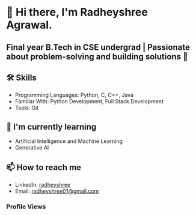 

<!--
**Radheyshree/Radheyshree** is a ✨ _special_ ✨ repository because its `README.md` (this file) appears on your GitHub profile.

Here are some ideas to get you started:

- 🔭 I’m currently working on ...
- 🌱 I’m currently learning ...
- 👯 I’m looking to collaborate on ...
- 🤔 I’m looking for help with ...
- 💬 Ask me about ...
- 📫 How to reach me: ...
- 😄 Pronouns: ...
- ⚡ Fun fact: ...
-->

# 👋 Hi there, I'm Radheyshree Agrawal.

## Final year B.Tech in CSE undergrad | Passionate about problem-solving and building solutions 🚀

## 🛠 Skills
- Programming Languages: Python, C, C++, Java
- Familiar With: Python Development, Full Stack Development
- Tools: Git
<!--- Databases: [e.g., MySQL, MongoDB]-->


## 🌱 I'm currently learning
- Artificial Intelligence and Machine Learning
- Generative AI

## 📫 How to reach me
- LinkedIn: [radheyshree](https://www.linkedin.com/in/radheyshree-agrawal-7a4430236/)
- Email: radheyshree01@gmail.com

### Profile Views
<script>
  const apiUrl = 'https://api.github.com/users/Radheyshree';
  const token = 'process.env.TOKEN_github';
  const headers = {
    'Authorization': `Bearer ${token}`,
    'Content-Type': 'application/json'
  };

  fetch(apiUrl, { headers })
    .then(response => response.json())
    .then(data => {
      const viewCount = data.view_count;
      document.getElementById('view-count').textContent = `Profile views: ${viewCount}`;
    });
</script>
<span id="view-count"></span>
<!---
## 📊 GitHub Stats
![Your GitHub stats](https://github-readme-stats.vercel.app/api?username=yourusername&show_icons=true&theme=radical)

## 🏆 GitHub Trophies
![](https://github-profile-trophy.vercel.app/?username=yourusername&theme=radical&no-frame=false&no-bg=true&margin-w=4)


---
⭐️ From [yourusername](https://github.com/yourusername)-->
